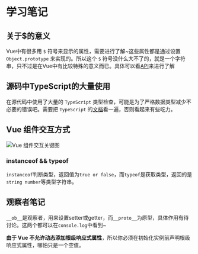 # 学习笔记

## 关于$的意义

Vue中有很多用 `$` 符号来显示的属性，需要进行了解~这些属性都是通过设置 `Object.prototype` 来实现的。所以这个 `$` 符号没什么大不了的，就是一个字符串，只不过是在Vue中有比较特殊的意义而已。具体可以看[API](https://cn.vuejs.org/v2/api/#实例属性)来进行了解

## 源码中TypeScript的大量使用

在源代码中使用了大量的 `TypeScript` 类型检查，可能是为了严格数据类型减少不必要的错误吧。需要把 `TypeScript` 的[文档](https://www.tslang.cn/docs/handbook/basic-types.html)看一遍，否则看起来有些吃力。

## Vue 组件交互方式

![Vue 组件交互关键图](https://cn.vuejs.org/images/props-events.png)

### instanceof && typeof

`instanceof`判断类型，返回值为`true or false`，而`typeof`是获取类型，返回的是`string number`等类型字符串。

## 观察者笔记

`__ob__`是观察者，用来设置setter或getter，而`__proto__`为原型，具体作用有待讨论。这两个都可以在`console.log`中看到~

**由于 Vue 不允许动态添加根级响应式属性**，所以你必须在初始化实例前声明根级响应式属性，哪怕只是一个空值。

